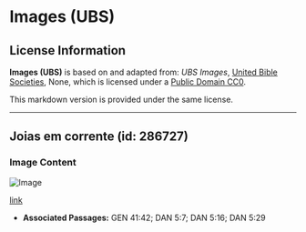 # Images (UBS)

## License Information

**Images (UBS)** is based on and adapted from: _UBS Images_, [United Bible Societies](https://unitedbiblesocieties.org/), None, which is licensed under a [Public Domain CC0](https://creativecommons.org/public-domain/cc0/).

This markdown version is provided under the same license.



--------------------------------

## Joias em corrente (id: 286727)

### Image Content

![Image](https://cdn.aquifer.bible/aquifer-content/resources/Media/WEB-0269_chain_jewelry.jpg)

[link](https://cdn.aquifer.bible/aquifer-content/resources/Media/WEB-0269_chain_jewelry.jpg)

* **Associated Passages:** GEN 41:42; DAN 5:7; DAN 5:16; DAN 5:29

